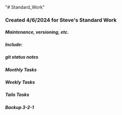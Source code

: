 "# Standard_Work" 

### Created 4/6/2024 for Steve's Standard Work

##### Maintenance, versioning, etc.


##### Include:
##### git status notes
##### Monthly Tasks
##### Weekly Tasks
##### Tails Tasks
##### Backup 3-2-1

